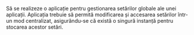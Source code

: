 Să se realizeze o aplicație pentru gestionarea setărilor globale ale unei aplicații. Aplicația trebuie să permită modificarea și accesarea setărilor într-un mod centralizat, asigurându-se că există o singură instanță pentru stocarea acestor setări.